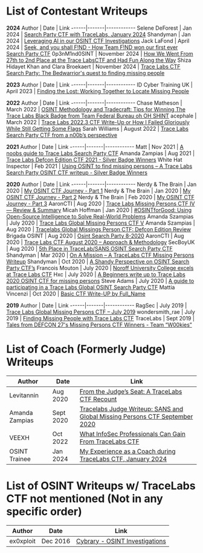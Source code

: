 # List of Contestant Writeups 

**2024**
Author | Date | Link
------|-------|------------
Selene DeForest | Jan 2024 | [Search Party CTF with TraceLabs, January 2024](https://medium.com/@selenedeforest/search-park-ctf-with-tracelabs-january-2024-918fcf92292e)
Shandyman | Jan 2024 | [Leveraging AI in our OSINT CTF Investigations](https://shandyman.online/blog/leveraging-ai-in-our-osint-ctf-investigations/)
Jack LaFond | April 2024 | [Seek, and you shall F!ND - How Team F!ND won our first ever Search Party CTF](https://lafond.id/blog/tracelabs)
0p3nM1nd0SINT | November 2024 | [How We Went From 27th to 2nd Place at the Trace LabsCTF and Had Fun Along the Way](https://medium.com/@whole_shadow_leopard_729/how-we-went-from-27th-to-2nd-place-at-the-tracelabs-ctf-and-had-fun-along-the-way-2d91b8128ea6)
Shiza Hidayet Khan and Clara Broekaert | November 2024 | [Trace Labs CTF Search Party: The Bedwarrior's quest to finding missing people](https://www.linkedin.com/pulse/trace-labs-ctf-search-party-bedwarriors-quest-finding-clara-broekaert-sv4ne?utm_source=share&utm_medium=member_android&utm_campaign=share_via)

**2023**
Author | Date | Link
------|-------|------------
ID Cyber Training UK | April 2023 | [Finding the Lost: Working Together to Locate Missing People](https://cybertraining.uk/finding-the-lost/)

**2022**
Author | Date | Link
------|-------|------------
Chase Matheson | March 2022 | [OSINT Methodology and Tradecraft: Tips for Winning The Trace Labs Black Badge from Team Federal Bureau oh OH SHINT](https://medium.com/@cyberbychase/osint-methodology-and-tradecraft-tips-for-winning-the-trace-labs-black-badge-from-team-federal-ebe737d70c6a)
acephale | March 2022 | [Trace Labs 2022.3 CTF Write-Up or How I Failed Gloriously While Still Getting Some Flags](https://www.vicarius.io/vsociety/posts/trace-labs-20223-ctf-write-up-or-how-i-failed-gloriously-while-still-getting-some-flags-1)
Sarah Williams | August 2022 | [Trace Labs Search Party CTF from a n00b’s perspective](https://www.linkedin.com/pulse/trace-labs-search-party-ctf-from-n00bs-perspective-sarah-williams/)

**2021**
Author | Date | Link
------|-------|------------
Matt | Nov 2021 | [A noobs guide to Trace Labs Search Party CTF](https://www.osintme.com/index.php/2021/11/14/a-noobs-guide-to-trace-labs-search-party-ctf/)
Amanda Zampias | Aug 2021 | [Trace Labs Defcon Edition CTF 2021 - Silver Badge Winners](https://amandaszampias.blogspot.com/2021/08/trace-labs-defcon-edition-ctf-2021.html) 
White Hat Inspector | Feb 2021 | [Using OSINT to find missing persons – A Trace Labs Search Party OSINT CTF writeup - Silver Badge Winners](https://whitehatinspector.blogspot.com/2021/02/using-osint-to-find-missing-persons.html)

**2020**
Author | Date | Link
------|-------|------------
Nerdy & The Brain | Jan 2020 | [My OSINT CTF Journey - Part 1](https://nerdyandthebrain.com/f/my-osint-ctf-journey---part-1)
Nerdy & The Brain | Jan 2020 | [My OSINT CTF Journey - Part 2](https://nerdyandthebrain.com/f/my-osint-ctf-journey---part-2)
Nerdy & The Brain | Feb 2020 | [My OSINT CTF Journey - Part 3](https://nerdyandthebrain.com/f/my-osint-ctf-journey---part-3)
AaronCTI | Aug 2020 | [Trace Labs Missing Persons CTF IV — Review & Summary](https://www.aaroncti.com/trace-labs-iv/)
Micah Hoffman | Jan 2020 | [#OSINTforGood: Using Open-Source Intelligence to Solve Real-World Problems](https://www.sans.org/blog/osintforgood-using-open-source-intelligence-to-solve-real-world-problems/)
Amanda Szampias | July 2020 | [Trace Labs Global Missing Persons CTF V](https://amandaszampias.blogspot.com/2020/07/trace-labs-global-missing-persons-ctf-v.html)
Amanda Szampias | Aug 2020 | [Tracelabs Global Missings Person CTF: Defcon Edition Review](http://amandaszampias.blogspot.com/2020/08/tracelabs-global-missings-person-ctf.html)
Brigada OSINT | Aug 2020 | [Osint Search Party 8-2020](https://www.brigadaosint.com/osint-search-party-8-2020/)
AaronCTI | Aug 2020 | [Trace Labs CTF August 2020 – Approach & Methodology](https://www.aaroncti.com/trace-labs-august-2020/)
SecBoyUK | Aug 2020 | [5th Place in TraceLab/SANS OSINT Search Party CTF](https://secboyuk.wordpress.com/2020/08/23/5th-place-in-tracelab-sans-osint-ctf/)
Shandyman | Mar 2020 | [On A Mission – A TraceLabs CTF Missing Persons Writeup](https://shandyman.online/blog/on-a-mission-a-tracelabs-ctf-missing-persons-writeup/)
Shandyman | Oct 2020 | [A Shandy Perspective on OSINT Search Party CTF’s](https://shandyman.online/blog/a-shandy-perspective-on-osint-search-party-ctfs/)
Francois Mouton | July 2020 | [Noroff University College excels at Trace Labs CTF](https://www.linkedin.com/pulse/noroff-university-college-excels-trace-labs-ctf-francois-mouton/)
Hxc | July 2020 | [A Beginners write up to Trace Labs 2020 OSINT CTF for missing persons](https://medium.com/@hxc/a-beginners-write-up-to-trace-labs-2020-osint-ctf-for-missing-persons-624077c3c9cb)
Steve Adams | July 2020 | [A guide to participating in a Trace Labs Global OSINT Search Party CTF](https://www.intelligencewithsteve.com/post/a-guide-to-participating-in-a-trace-labs-global-osint-search-party-ctf)
Mattia Vincenzi | Oct 2020 | [Basic CTF Write-UP by Full_Name](https://www.linkedin.com/pulse/basic-ctf-write-up-fullname-mattia-vicenzi/?published=t&trackingId=90sKIaTXSzu681m8ozpkGg%3D%3D)

**2019**
Author | Date | Link
------|-------|------------
RagSec | July 2019 | [Trace Labs Global Missing Persons CTF – July 2019](https://ragsec.co.uk/trace-labs-global-missing-persons-ctf-july-2019)
wondersmith_rae | July 2019 | [Finding Missing People with Trace Labs CTF](https://medium.com/@raebaker/finding-missing-people-with-tracelabs-ctf-d5617c7cd659)
TraceLabs | Sept 2019 | [Tales from DEFCON 27's Missing Persons CTF Winners - Team “W00kies”](https://medium.com/@tracelabs/tales-from-defcon-27s-missing-persons-ctf-winners-team-w00kies-acea2f12d07d)

# List of Coach (Formerly Judge) Writeups
Author | Date | Link
------|-------|------------
Levitannin | Aug 2020 | [From the Judge’s Seat: A TraceLabs CTF Recount](https://medium.com/@levitannin/from-the-judges-seat-a-tracelabs-ctf-recount-49b0d1c3c89a?sk=dd8e0e26c7daa2d220c14d261ff01362)
Amanda Zampias | Sept 2020 | [Tracelabs Judge Writeup: SANS and Global Missing Persons CTF September 2020 ](https://amandaszampias.blogspot.com/2020/09/tracelabs-judge-writeup-sans-and-global.html)
VEEXH | Oct 2022 | [What InfoSec Professionals Can Gain From TraceLabs CTF](https://medium.com/the-sleuth-sheet/what-infosec-professionals-can-gain-from-tracelabs-ctf-2b8252658633)
OSINT Trainee | Jan 2024 | [My Experience as a Coach during TraceLabs CTF, January 2024](https://medium.com/@osintrainee/my-experience-as-a-coach-during-tracelabs-ctf-january-2024-1cacbba8c73f)

# List of OSINT Writeups w/ TraceLabs CTF not mentioned (Not in any specific order)
Author | Date | Link
------|-------|------------
ex0xploit | Dec 2016 | [Cybrary - OSINT Investigations](https://www.cybrary.it/blog/0p3n/osint-investigations/)
